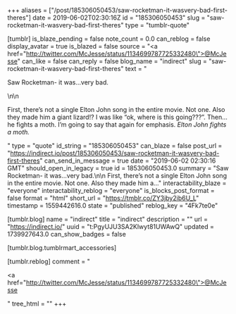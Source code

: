 +++
aliases = ["/post/185306050453/saw-rocketman-it-wasvery-bad-first-theres"]
date = 2019-06-02T02:30:16Z
id = "185306050453"
slug = "saw-rocketman-it-wasvery-bad-first-theres"
type = "tumblr-quote"

[tumblr]
is_blaze_pending = false
note_count = 0.0
can_reblog = false
display_avatar = true
is_blazed = false
source = "<a href=\"http://twitter.com/McJesse/status/1134699787725332480\">@McJesse</a>"
can_like = false
can_reply = false
blog_name = "indirect"
slug = "saw-rocketman-it-wasvery-bad-first-theres"
text = "<p>Saw Rocketman- it was&hellip;very bad.</p>\n\n<p>First, there’s not a single Elton John song in the entire movie. Not one. Also they made him a giant lizard!? I was like “ok, where is this going???”. Then&hellip;he fights a moth. I’m going to say that again for emphasis. *Elton John fights a moth.*</p>"
type = "quote"
id_string = "185306050453"
can_blaze = false
post_url = "https://indirect.io/post/185306050453/saw-rocketman-it-wasvery-bad-first-theres"
can_send_in_message = true
date = "2019-06-02 02:30:16 GMT"
should_open_in_legacy = true
id = 185306050453.0
summary = "Saw Rocketman- it was…very bad.\n\n First, there’s not a single Elton John song in the entire movie. Not one. Also they made him a..."
interactability_blaze = "everyone"
interactability_reblog = "everyone"
is_blocks_post_format = false
format = "html"
short_url = "https://tmblr.co/ZY3jby2ib6U_L"
timestamp = 1559442616.0
state = "published"
reblog_key = "4Fk7te0e"

[tumblr.blog]
name = "indirect"
title = "indirect"
description = ""
url = "https://indirect.io/"
uuid = "t:PgyUJU3SA2Klwyt81UWAwQ"
updated = 1739927643.0
can_show_badges = false

[tumblr.blog.tumblrmart_accessories]

[tumblr.reblog]
comment = "<p><a href=\"http://twitter.com/McJesse/status/1134699787725332480\">@McJesse</a></p>"
tree_html = ""
+++
